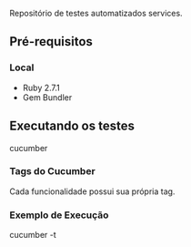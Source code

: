 
Repositório de testes automatizados services.

## Pré-requisitos

### Local
- Ruby 2.7.1
- Gem Bundler

## Executando os testes
cucumber
### Tags do Cucumber
Cada funcionalidade possui sua própria tag. 

### Exemplo de Execução

cucumber -t
